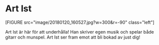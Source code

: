 Art Ist
===============================

[FIGURE src="image/20180120_160527.jpg?w=300&r=-90" class="left"]

Art Ist är här för att underhålla! Han skriver egen musik och spelar både gitarr och munspel. Art Ist ser fram emot att bli bokad av just dig!  
